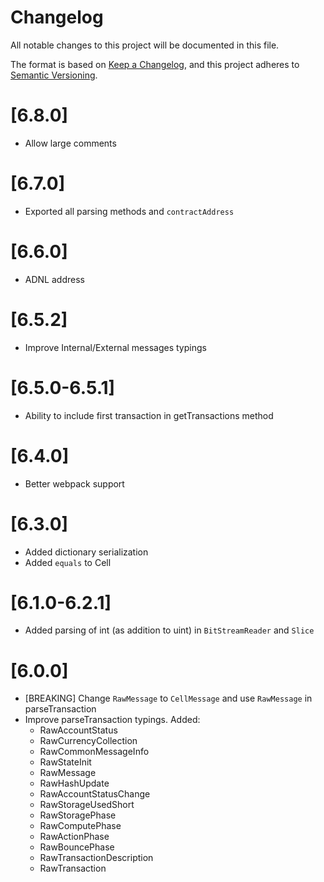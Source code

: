# Changelog
All notable changes to this project will be documented in this file.

The format is based on [Keep a Changelog](https://keepachangelog.com/en/1.0.0/),
and this project adheres to [Semantic Versioning](https://semver.org/spec/v2.0.0.html).

# [6.8.0]
- Allow large comments

# [6.7.0]
- Exported all parsing methods and `contractAddress`

# [6.6.0]
- ADNL address

# [6.5.2]
- Improve Internal/External messages typings

# [6.5.0-6.5.1]
- Ability to include first transaction in getTransactions method

# [6.4.0]
- Better webpack support

# [6.3.0]

- Added dictionary serialization
- Added `equals` to Cell

# [6.1.0-6.2.1]

- Added parsing of int (as addition to uint) in `BitStreamReader` and `Slice`

# [6.0.0]

- [BREAKING] Change `RawMessage` to `CellMessage` and use `RawMessage` in parseTransaction
- Improve parseTransaction typings. Added:
    - RawAccountStatus
    - RawCurrencyCollection
    - RawCommonMessageInfo
    - RawStateInit
    - RawMessage
    - RawHashUpdate
    - RawAccountStatusChange
    - RawStorageUsedShort
    - RawStoragePhase
    - RawComputePhase
    - RawActionPhase
    - RawBouncePhase
    - RawTransactionDescription
    - RawTransaction
